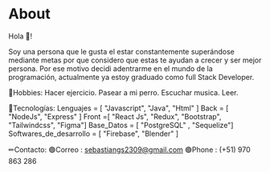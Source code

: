 # About
Hola 👋!

Soy una persona que le gusta el estar constantemente superándose mediante metas por que considero que estas te ayudan a crecer y ser mejor persona. 
Por ese motivo decidi adentrarme en el mundo de la programación, actualmente ya estoy graduado como full Stack Developer.

🎲Hobbies:
Hacer ejercicio.
Pasear a mi perro.
Escuchar musica.
Leer.

🧠Tecnologías: 
Lenguajes = [ "Javascript", "Java", "Html" ]
Back = [ "NodeJs", "Express" ]
Front =[ "React Js", "Redux", "Bootstrap", "Tailwindcss", "Figma"]
Base_Datos = [ "PostgreSQL" , "Sequelize"]
Softwares_de_desarrollo = [ "Firebase", "Blender" ]

✏Contacto:
🟢Correo : sebastiangs2309@gmail.com
🟢Phone : (+51) 970 863 286
